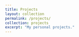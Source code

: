 ```yaml
---
title: Projects
layout: collection
permalink: /projects/
collection: projects
excerpt: "My personal projects."
---
```

